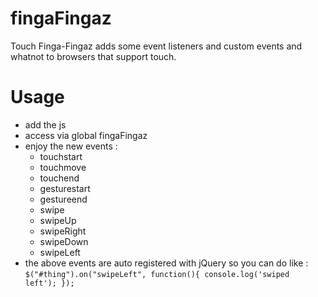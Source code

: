 fingaFingaz
===========

Touch Finga-Fingaz adds some event listeners and custom events and whatnot to browsers that support touch.


Usage
===========
- add the js
- access via global fingaFingaz
- enjoy the new events :
	- touchstart
	- touchmove
	- touchend
	- gesturestart
	- gestureend
	- swipe
	- swipeUp
	- swipeRight
	- swipeDown
	- swipeLeft
- the above events are auto registered with jQuery so you can do like :
	<code>$("#thing").on("swipeLeft", function(){ console.log('swiped left'); });</code>
